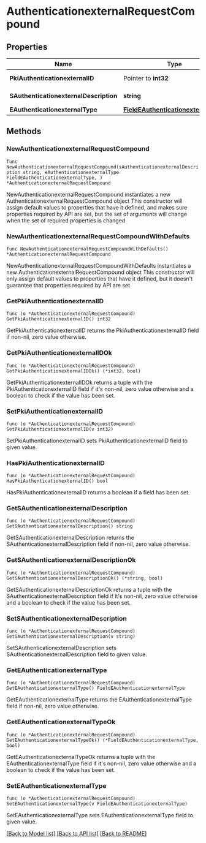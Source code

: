 # AuthenticationexternalRequestCompound

## Properties

Name | Type | Description | Notes
------------ | ------------- | ------------- | -------------
**PkiAuthenticationexternalID** | Pointer to **int32** | The unique ID of the Authenticationexternal | [optional] 
**SAuthenticationexternalDescription** | **string** | The description of the Authenticationexternal | 
**EAuthenticationexternalType** | [**FieldEAuthenticationexternalType**](FieldEAuthenticationexternalType.md) |  | 

## Methods

### NewAuthenticationexternalRequestCompound

`func NewAuthenticationexternalRequestCompound(sAuthenticationexternalDescription string, eAuthenticationexternalType FieldEAuthenticationexternalType, ) *AuthenticationexternalRequestCompound`

NewAuthenticationexternalRequestCompound instantiates a new AuthenticationexternalRequestCompound object
This constructor will assign default values to properties that have it defined,
and makes sure properties required by API are set, but the set of arguments
will change when the set of required properties is changed

### NewAuthenticationexternalRequestCompoundWithDefaults

`func NewAuthenticationexternalRequestCompoundWithDefaults() *AuthenticationexternalRequestCompound`

NewAuthenticationexternalRequestCompoundWithDefaults instantiates a new AuthenticationexternalRequestCompound object
This constructor will only assign default values to properties that have it defined,
but it doesn't guarantee that properties required by API are set

### GetPkiAuthenticationexternalID

`func (o *AuthenticationexternalRequestCompound) GetPkiAuthenticationexternalID() int32`

GetPkiAuthenticationexternalID returns the PkiAuthenticationexternalID field if non-nil, zero value otherwise.

### GetPkiAuthenticationexternalIDOk

`func (o *AuthenticationexternalRequestCompound) GetPkiAuthenticationexternalIDOk() (*int32, bool)`

GetPkiAuthenticationexternalIDOk returns a tuple with the PkiAuthenticationexternalID field if it's non-nil, zero value otherwise
and a boolean to check if the value has been set.

### SetPkiAuthenticationexternalID

`func (o *AuthenticationexternalRequestCompound) SetPkiAuthenticationexternalID(v int32)`

SetPkiAuthenticationexternalID sets PkiAuthenticationexternalID field to given value.

### HasPkiAuthenticationexternalID

`func (o *AuthenticationexternalRequestCompound) HasPkiAuthenticationexternalID() bool`

HasPkiAuthenticationexternalID returns a boolean if a field has been set.

### GetSAuthenticationexternalDescription

`func (o *AuthenticationexternalRequestCompound) GetSAuthenticationexternalDescription() string`

GetSAuthenticationexternalDescription returns the SAuthenticationexternalDescription field if non-nil, zero value otherwise.

### GetSAuthenticationexternalDescriptionOk

`func (o *AuthenticationexternalRequestCompound) GetSAuthenticationexternalDescriptionOk() (*string, bool)`

GetSAuthenticationexternalDescriptionOk returns a tuple with the SAuthenticationexternalDescription field if it's non-nil, zero value otherwise
and a boolean to check if the value has been set.

### SetSAuthenticationexternalDescription

`func (o *AuthenticationexternalRequestCompound) SetSAuthenticationexternalDescription(v string)`

SetSAuthenticationexternalDescription sets SAuthenticationexternalDescription field to given value.


### GetEAuthenticationexternalType

`func (o *AuthenticationexternalRequestCompound) GetEAuthenticationexternalType() FieldEAuthenticationexternalType`

GetEAuthenticationexternalType returns the EAuthenticationexternalType field if non-nil, zero value otherwise.

### GetEAuthenticationexternalTypeOk

`func (o *AuthenticationexternalRequestCompound) GetEAuthenticationexternalTypeOk() (*FieldEAuthenticationexternalType, bool)`

GetEAuthenticationexternalTypeOk returns a tuple with the EAuthenticationexternalType field if it's non-nil, zero value otherwise
and a boolean to check if the value has been set.

### SetEAuthenticationexternalType

`func (o *AuthenticationexternalRequestCompound) SetEAuthenticationexternalType(v FieldEAuthenticationexternalType)`

SetEAuthenticationexternalType sets EAuthenticationexternalType field to given value.



[[Back to Model list]](../README.md#documentation-for-models) [[Back to API list]](../README.md#documentation-for-api-endpoints) [[Back to README]](../README.md)


